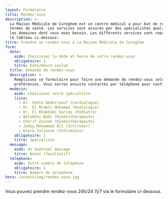 ```yaml
---
layout: Formulaire
title: Rendez-vous
description: >-
  La Maison Médicale de Cureghem est un centre médical a pour but de répondre à tous vos besoins en
  termes de santé. Les services sont assurés par des spécialistes qualifiés dans
  les domaines dont vous avez besoin. Les différents services sont repris dans
  le tableau ci-dessous:
titre: Prendre un rendez-vous à La Maison Médicale de Cureghem
form:
  date:
    aide: Choisissez la date et heure de votre rendez-vous
    obligatoire: 1
    titre: Date/Heure voulue
  title: Demande de rendez-vous
  description: >-
    Remplissez ce formulaire pour faire une demande de rendez-vous selon vos
    préférences. Vous serrez ensuite contactés par téléphone pour confirmation.
  medecin:
    aide: Choisissez votre spécialiste
    liste:
      - Dr. Sheta Abderraouf (Cardiologue)
      - Dr. El Mrabti Mohamed (Radiologie)
      - Dr. El Khabbabi Karima (Pédiatre)
      - Belabbas Badr (Kinésithérapeute)
      - Cherif Zaineb (Kinésithérapeute)
      - Jeday Mohammed Ali (Infirmier)
      - Enara Julienne (Infirmière)
    obligatoire: 1
    titre: Spécialiste
  message:
    aide: Un éventuel message
    titre: Notes (facultatif)
  telephone:
    aide: Votre numéro de téléphone
    obligatoire: 1
    titre: Numéro de téléphone
hero: /assets/img/rendez-vous.jpg
---
```


Vous pouvez prendre rendez-vous 24h/24 7j/7 via le formulaire ci-dessous.
